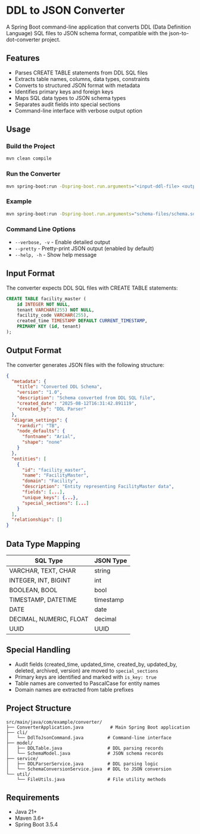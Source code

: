 # DDL to JSON Converter

A Spring Boot command-line application that converts DDL (Data Definition Language) SQL files to JSON schema format, compatible with the json-to-dot-converter project.

## Features

- Parses CREATE TABLE statements from DDL SQL files
- Extracts table names, columns, data types, constraints
- Converts to structured JSON format with metadata
- Identifies primary keys and foreign keys
- Maps SQL data types to JSON schema types
- Separates audit fields into special sections
- Command-line interface with verbose output option

## Usage

### Build the Project
```bash
mvn clean compile
```

### Run the Converter
```bash
mvn spring-boot:run -Dspring-boot.run.arguments="<input-ddl-file> <output-json-file> [options]"
```

### Example
```bash
mvn spring-boot:run -Dspring-boot.run.arguments="schema-files/schema.sql schema-files/schema.json --verbose"
```

### Command Line Options
- `--verbose, -v` - Enable detailed output
- `--pretty` - Pretty-print JSON output (enabled by default)
- `--help, -h` - Show help message

## Input Format

The converter expects DDL SQL files with CREATE TABLE statements:

```sql
CREATE TABLE facility_master (
    id INTEGER NOT NULL,
    tenant VARCHAR(255) NOT NULL,
    facility_code VARCHAR(255),
    created_time TIMESTAMP DEFAULT CURRENT_TIMESTAMP,
    PRIMARY KEY (id, tenant)
);
```

## Output Format

The converter generates JSON files with the following structure:

```json
{
  "metadata": {
    "title": "Converted DDL Schema",
    "version": "1.0",
    "description": "Schema converted from DDL SQL file",
    "created_date": "2025-08-12T16:31:42.891119",
    "created_by": "DDL Parser"
  },
  "diagram_settings": {
    "rankdir": "TB",
    "node_defaults": {
      "fontname": "Arial",
      "shape": "none"
    }
  },
  "entities": [
    {
      "id": "facility_master",
      "name": "FacilityMaster",
      "domain": "Facility",
      "description": "Entity representing FacilityMaster data",
      "fields": [...],
      "unique_keys": {...},
      "special_sections": [...]
    }
  ],
  "relationships": []
}
```

## Data Type Mapping

| SQL Type | JSON Type |
|----------|-----------|
| VARCHAR, TEXT, CHAR | string |
| INTEGER, INT, BIGINT | int |
| BOOLEAN, BOOL | bool |
| TIMESTAMP, DATETIME | timestamp |
| DATE | date |
| DECIMAL, NUMERIC, FLOAT | decimal |
| UUID | UUID |

## Special Handling

- Audit fields (created_time, updated_time, created_by, updated_by, deleted, archived, version) are moved to `special_sections`
- Primary keys are identified and marked with `is_key: true`
- Table names are converted to PascalCase for entity names
- Domain names are extracted from table prefixes

## Project Structure

```
src/main/java/com/example/converter/
├── ConverterApplication.java          # Main Spring Boot application
├── cli/
│   └── DdlToJsonCommand.java         # Command-line interface
├── model/
│   ├── DDLTable.java                 # DDL parsing records
│   └── SchemaModel.java              # JSON schema records
├── service/
│   ├── DDLParserService.java         # DDL parsing logic
│   └── SchemaConversionService.java  # DDL to JSON conversion
└── util/
    └── FileUtils.java                # File utility methods
```

## Requirements

- Java 21+
- Maven 3.6+
- Spring Boot 3.5.4
